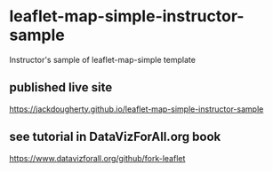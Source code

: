 # leaflet-map-simple-instructor-sample
Instructor's sample of leaflet-map-simple template

## published live site
https://jackdougherty.github.io/leaflet-map-simple-instructor-sample

## see tutorial in DataVizForAll.org book
https://www.datavizforall.org/github/fork-leaflet
